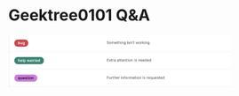 # Geektree0101 Q&A

<img src="https://github.com/GeekTree0101/GeekTreeQnA/blob/master/res/label.png" width=400pt />
